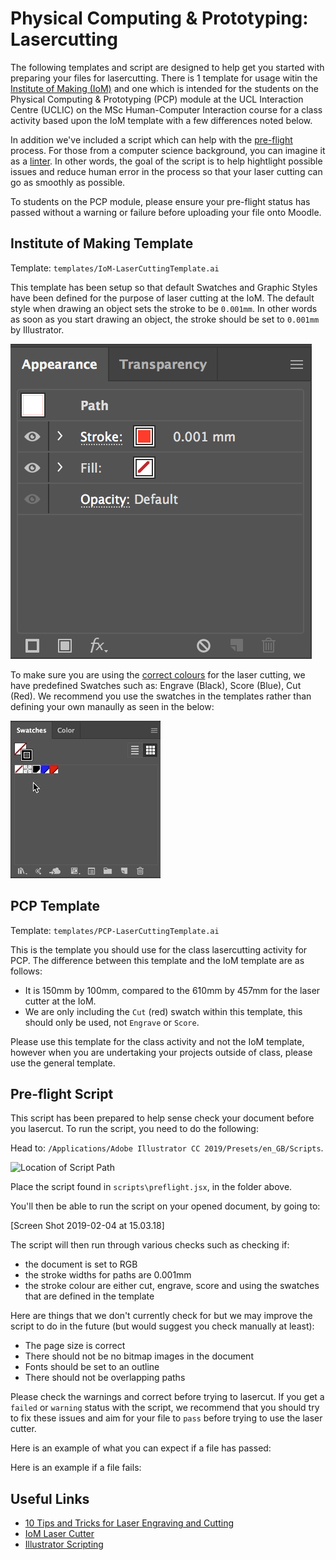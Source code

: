 # Physical Computing &amp; Prototyping: Lasercutting
The following templates and script are designed to help get you started with preparing your files for lasercutting. There is 1 template for usage witin the [Institute of Making (IoM)](https://www.instituteofmaking.org.uk/) and one which is intended for the students on the Physical Computing &amp; Prototyping (PCP) module at the UCL Interaction Centre (UCLIC) on the MSc Human-Computer Interaction course for a class activity based upon the IoM template with a few differences noted below.

In addition we've included a script which can help with the [pre-flight](https://en.wikipedia.org/wiki/Pre-flight_(printing)) process. For those from a computer science background, you can imagine it as a [linter](https://en.wikipedia.org/wiki/Lint_(software)). In other words, the goal of the script is to help hightlight possible issues and reduce human error in the process so that your laser cutting can go as smoothly as possible.

To students on the PCP module, please ensure your pre-flight status has passed without a warning or failure before uploading your file onto Moodle.

## Institute of Making Template
Template: `templates/IoM-LaserCuttingTemplate.ai`

This template has been setup so that default Swatches and Graphic Styles have been defined for the purpose of laser cutting at the IoM. The default style when drawing an object sets the stroke to be `0.001mm`. In other words as soon as you start drawing an object, the stroke should be set to `0.001mm` by Illustrator.

![Stroke](/images/ScreenCapture-Stroke_v01.png)

To make sure you are using the [correct colours](https://www.instituteofmaking.org.uk/assets/_files/uploads/laser_guide3.pdf) for the laser cutting, we have predefined Swatches such as: Engrave (Black), Score (Blue), Cut (Red). We recommend you use the swatches in the templates rather than defining your own manaully as seen in the below:

![Swatches](/images/ScreenCapture-Swatches_v01.gif)

## PCP Template
Template: `templates/PCP-LaserCuttingTemplate.ai`

This is the template you should use for the class lasercutting activity for PCP. The difference between this template and the IoM template are as follows:

- It is 150mm by 100mm, compared to the 610mm by 457mm for the laser cutter at the IoM.
- We are only including the `Cut` (red) swatch within this template, this should only be used, not `Engrave` or `Score`.

Please use this template for the class activity and not the IoM template, however when you are undertaking your projects outside of class, please use the general template.

## Pre-flight Script
This script has been prepared to help sense check your document before you lasercut. To run the script, you need to do the following:

Head to: `/Applications/Adobe Illustrator CC 2019/Presets/en_GB/Scripts`.

![Location of Script Path](/images/ScriptPath_v01.png)

Place the script found in `scripts\preflight.jsx`, in the folder above.

You'll then be able to run the script on your opened document, by going to:

[Screen Shot 2019-02-04 at 15.03.18]

The script will then run through various checks such as checking if:

- the document is set to RGB
- the stroke widths for paths are 0.001mm
- the stroke colour are either cut, engrave, score and using the swatches that are defined in the template

Here are things that we don't currently check for but we may improve the script to do in the future (but would suggest you check manually at least):

- The page size is correct
- There should not be no bitmap images in the document
- Fonts should be set to an outline
- There should not be overlapping paths

Please check the warnings and correct before trying to lasercut. If you get a `failed` or `warning` status with the script, we recommend that you should try to fix these issues and aim for your file to `pass` before trying to use the laser cutter.

Here is an example of what you can expect if a file has passed:

Here is an example if a file fails:

## Useful Links
- [10 Tips and Tricks for Laser Engraving and Cutting](https://www.instructables.com/id/10-Tips-and-Tricks-for-Laser-Engraving-and-Cutting/)
- [IoM Laser Cutter](https://www.instituteofmaking.org.uk/makespace/tools/laser-cutters/universal-vls4.60)
- [Illustrator Scripting](https://www.adobe.com/devnet/illustrator/scripting.html)